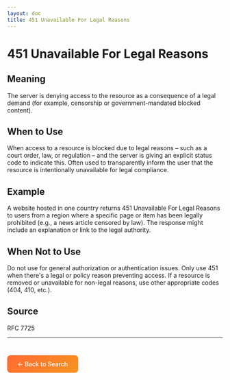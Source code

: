 ```yaml
---
layout: doc
title: 451 Unavailable For Legal Reasons
---
```


# 451 Unavailable For Legal Reasons

## Meaning

The server is denying access to the resource as a consequence of a legal demand (for example, censorship or government-mandated blocked content).

## When to Use

When access to a resource is blocked due to legal reasons – such as a court order, law, or regulation – and the server is giving an explicit status code to indicate this. Often used to transparently inform the user that the resource is intentionally unavailable for legal compliance.

## Example

A website hosted in one country returns 451 Unavailable For Legal Reasons to users from a region where a specific page or item has been legally prohibited (e.g., a news article censored by law). The response might include an explanation or link to the legal authority.

## When Not to Use

Do not use for general authorization or authentication issues. Only use 451 when there's a legal or policy reason preventing access. If a resource is removed or unavailable for non-legal reasons, use other appropriate codes (404, 410, etc.).

## Source

RFC 7725

---

<div style="margin-top: 40px;">
  <a href="/" style="display: inline-block; padding: 12px 24px; background: linear-gradient(135deg, #ff6b35, #f7931e); color: white; text-decoration: none; border-radius: 8px; font-weight: 500;">← Back to Search</a>
</div>
